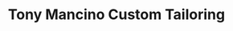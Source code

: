 ---
title: "Tony Mancino Custom Tailoring"
url: /larchmont/tony-mancino-custom-tailoring/
shop: Schneiderei
---
